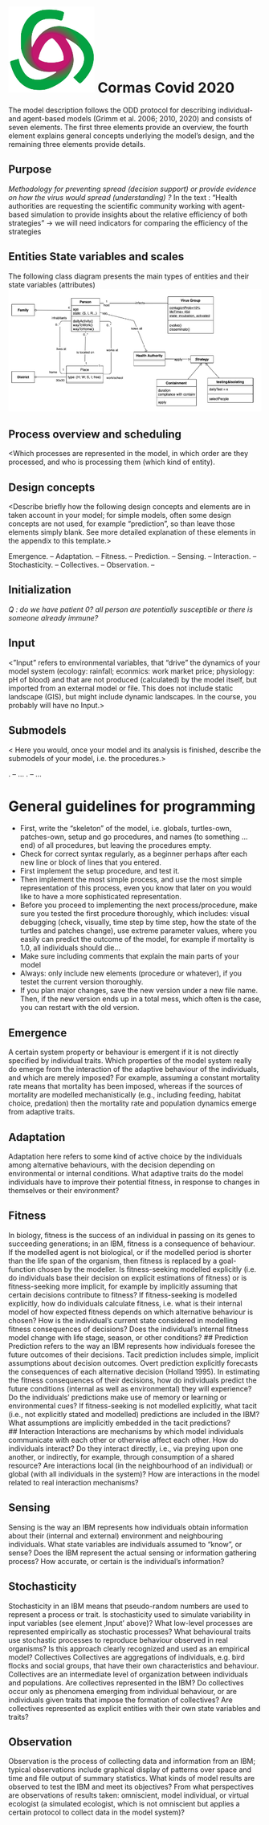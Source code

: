 #  ![](images/CormasLogoFull.png) Cormas Covid 2020
 
The model description follows the ODD protocol for describing individual- and agent-based models (Grimm et al. 2006; 2010, 2020) and consists of seven elements. The first three elements provide an overview, the fourth element explains general concepts underlying the model’s design, and the remaining three elements provide details.
 
## Purpose
 *Methodology for preventing spread (decision support) or provide evidence on how the virus would spread (understanding) ?*
In the text : “Health authorities are requesting the scientific community working with agent-based simulation to provide insights about the relative efficiency of both strategies”
-> we will need indicators for comparing the efficiency of the strategies 
 
## Entities State variables and scales
The following class diagram presents the main types of entities and their state variables (attributes)
![Model Class diagram](images/class-diag.png)
 
## Process overview and scheduling
 
<Which processes are represented in the model, in which order are they processed, and who is processing them (which kind of entity). 
 
## Design concepts
 
<Describe briefly how the following design concepts and elements are in taken account in your model; for simple models, often some design concepts are not used, for example “prediction”, so than leave those elements simply blank. See more detailed explanation of these elements in the appendix to this template.>
 
Emergence. –
Adaptation. –
Fitness. –
Prediction. –
Sensing. –
Interaction. –
Stochasticity. –
Collectives. –
Observation. –

## Initialization
*Q :  do we have patient 0? all person are potentially susceptible or there is someone already immune?*

 
## Input
 
<”Input” refers to environmental variables, that “drive” the dynamics of your model system (ecology: rainfall; econmics: work market price; physiology: pH of blood) and that are not produced (calculated) by the model itself, but imported from an external model or file. This does not include static landscape (GIS), but might include dynamic landscapes. In the course, you probably will have no Input.>
 
## Submodels
 
< Here you would, once your model and its analysis is finished, describe the submodels of your model, i.e. the procedures.>
 
<Process>. –  …
<Process>. –  …

# General guidelines for programming
 
-   First, write the “skeleton” of the model, i.e. globals, turtles-own, patches-own, setup and go procedures, and names (to something … end) of all procedures, but leaving the procedures empty.
-   Check for correct syntax regularly, as a beginner perhaps after each new line or block of lines that you entered.
-   First implement the setup procedure, and test it.
-   Then implement the most simple process, and use the most simple representation of this process, even you know that later on you would like to have a more sophisticated representation.
-   Before you proceed to implementing the next process/procedure, make sure you tested the first procedure thoroughly, which includes: visual debugging (check, visually, time step by time step, how the state of the turtles and patches change), use extreme parameter values, where you easily can predict the outcome of the model, for example if mortality is 1.0, all individuals should die…
-   Make sure including comments that explain the main parts of your model
-   Always: only include new elements (procedure or whatever), if you testet the current version thoroughly.
-   If you plan major changes, save the new version under a new file name. Then, if the new version ends up in a total mess, which often is the case, you can restart with the old version.

## Emergence
A certain system property or behaviour is emergent if it is not directly specified by individual traits. Which properties of the model system really do emerge from the interaction of the adaptive behaviour of the individuals, and which are merely imposed? For example, assuming a constant mortality rate means that mortality has been imposed, whereas if the sources of mortality are modelled mechanistically (e.g., including feeding, habitat choice, predation) then the mortality rate and population dynamics emerge from adaptive traits.
## Adaptation
Adaptation here refers to some kind of active choice by the individuals among alternative behaviours, with the decision depending on environmental or internal conditions. What adaptive traits do the model individuals have to improve their potential fitness, in response to changes in themselves or their environment?
## Fitness
In biology, fitness is the success of an individual in passing on its genes to succeeding generations; in an IBM, fitness is a consequence of behaviour. If the modelled agent is not biological, or if the modelled period is shorter than the life span of the organism, then fitness is replaced by a goal-function chosen by the modeller. Is fitness-seeking modelled explicitly (i.e. do individuals base their decision on explicit estimations of fitness) or is fitness-seeking more implicit, for example by implicitly assuming that certain decisions contribute to fitness? If fitness-seeking is modelled explicitly, how do individuals calculate fitness, i.e. what is their internal model of how expected fitness depends on which alternative behaviour is chosen? How is the individual’s current state considered in modelling fitness consequences of decisions? Does the individual’s internal fitness model change with life stage, season, or other conditions?
## Prediction
Prediction refers to the way an IBM represents how individuals foresee the future outcomes of their decisions. Tacit prediction includes simple, implicit assumptions about decision outcomes. Overt prediction explicitly forecasts the consequences of each alternative decision (Holland 1995). In estimating the fitness consequences of their decisions, how do individuals predict the future conditions (internal as well as environmental) they will experience? Do the individuals’ predictions make use of memory or learning or environmental cues?  If fitness-seeking is not modelled explicitly, what tacit (i.e., not explicitly stated and modelled) predictions are included in the IBM? What assumptions are implicitly embedded in the tacit predictions?
## Interaction
Interactions are mechanisms by which model individuals communicate with each other or otherwise affect each other. How do individuals interact? Do they interact directly, i.e., via preying upon one another, or indirectly, for example, through consumption of a shared resource? Are interactions local (in the neighbourhood of an individual) or global (with all individuals in the system)? How are interactions in the model related to real interaction mechanisms?
## Sensing
Sensing is the way an IBM represents how individuals obtain information about their (internal and external) environment and neighbouring individuals. What state variables are individuals assumed to “know”, or sense? Does the IBM represent the actual sensing or information gathering process? How accurate, or certain is the individual’s information?

## Stochasticity

Stochasticity in an IBM means that pseudo-random numbers are used to represent a process or trait. Is stochasticity used to simulate variability in input variables (see element ‚Input’ above)? What low-level processes are represented empirically as stochastic processes? What behavioural traits use stochastic processes to reproduce behaviour observed in real organisms? Is this approach clearly recognized and used as an empirical model?
Collectives
Collectives are aggregations of individuals, e.g. bird flocks and social groups, that have their own characteristics and behaviour. Collectives are an intermediate level of organization between individuals and populations. Are collectives represented in the IBM? Do collectives occur only as phenomena emerging from individual behaviour, or are individuals given traits that impose the formation of collectives? Are collectives represented as explicit entities with their own state variables and traits?

## Observation

Observation is the process of collecting data and information from an IBM; typical observations include graphical display of patterns over space and time and file output of summary statistics. What kinds of model results are observed to test the IBM and meet its objectives? From what perspectives are observations of results taken: omniscient, model individual, or virtual ecologist (a simulated ecologist, which is not omniscient but applies a certain protocol to collect data in the model system)?
 
 


